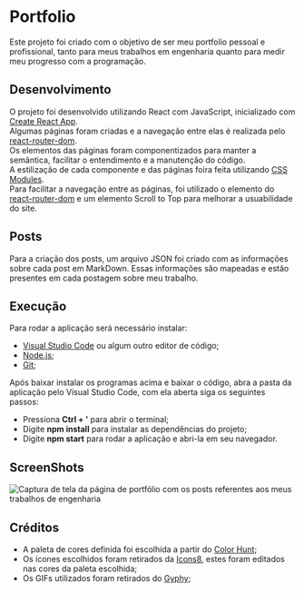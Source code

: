 # Portfolio

Este projeto foi criado com o objetivo de ser meu portfolio pessoal e profissional, tanto para meus trabalhos em engenharia quanto para medir meu progresso com a programação.  

## Desenvolvimento

O projeto foi desenvolvido utilizando React com JavaScript, inicializado com [Create React App](https://github.com/facebook/create-react-app). \
Algumas páginas foram criadas e a navegação entre elas é realizada pelo [react-router-dom](https://reactrouter.com/en/main). \
Os elementos das páginas foram componentizados para manter a semântica, facilitar o entendimento e a manutenção do código. \
A estilização de cada componente e das páginas foira feita utilizando [CSS Modules](https://github.com/css-modules/css-modules). \
Para facilitar a navegação entre as páginas, foi utilizado o elemento <Link> do [react-router-dom](https://reactrouter.com/en/main) e um elemento Scroll to Top para melhorar a usuabilidade do site. 

## Posts
  
  Para a criação dos posts, um arquivo JSON foi criado com as informações sobre cada post em MarkDown. 
  Essas informações são mapeadas e estão presentes em cada postagem sobre meu trabalho.
  
 ## Execução
  
  Para rodar a aplicação será necessário instalar:

* [Visual Studio Code](https://code.visualstudio.com/) ou algum outro editor de código;
* [Node.js](https://nodejs.org/en);
* [Git](https://git-scm.com/downloads);

Após baixar instalar os programas acima e baixar o código, abra a pasta da aplicação pelo Visual Studio Code, com ela aberta siga os seguintes passos:

* Pressiona **Ctrl + '** para abrir o terminal;
* Digite **npm install** para instalar as dependências do projeto;
* Digite **npm start** para rodar a aplicação e abri-la em seu navegador.
  
  
 ## ScreenShots
  
  ![Captura de tela da página de portfólio com os posts referentes aos meus trabalhos de engenharia](https://github.com/dhdessoldi/Portfolio/assets/110476564/6c1eef19-71aa-4796-be0b-2fd279838903)



## Créditos

* A paleta de cores definida foi escolhida a partir do [Color Hunt](https://colorhunt.co/); 
* Os ícones escolhidos foram retirados da [Icons8](https://icons8.com/), estes foram editados nas cores da paleta escolhida; 
* Os GIFs utilizados foram retirados do [Gyphy](https://giphy.com/);

